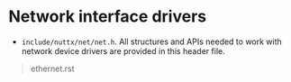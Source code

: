Network interface drivers
=========================

-   `include/nuttx/net/net.h`. All structures and APIs needed to work
    with network device drivers are provided in this header file.

> ethernet.rst
